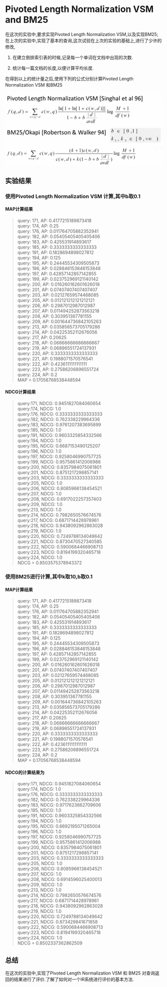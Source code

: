 # Pivoted Length Normalization VSM and BM25

在这次的实验中,要求实现Pivoted Length Normalization VSM,以及实现BM25;
在上次的实验中,实现了基本的查询,这次试验在上次的实验的基础上,进行了少许的修改,

1. 在建立倒排索引表的时候,记录每一个单词在文档中出现的次数.

2. 统计每一篇文档的长度,以便计算平均长度.

在得到以上的统计量之后,使用下列的公式分别计算Pivoted Length Normalization VSM 和BM25

![计算公式](image/vsm.png '计算公式')

## 实验结果

### 使用Pivoted Length Normalization VSM 计算,其中b取0.1

#### MAP计算结果

> query: 171, AP: 0.4177215189873418  
query: 174, AP: 0.25  
query: 176, AP: 0.011764705882352941  
query: 182, AP: 0.05405405405405406  
query: 183, AP: 0.425531914893617  
query: 185, AP: 0.3333333333333333  
query: 191, AP: 0.1828694898027812  
query: 194, AP: 0.125  
query: 195, AP: 0.24445534309505873  
query: 196, AP: 0.028846153846153848  
query: 197, AP: 0.42857142857142855  
query: 199, AP: 0.023752969121140142  
query: 200, AP: 0.016260162601626018  
query: 201, AP: 0.07407407407407407  
query: 203, AP: 0.02127659574468085  
query: 205, AP: 0.012121212121212121  
query: 206, AP: 0.2987012987012987  
query: 207, AP: 0.011494252873563218  
query: 208, AP: 0.303951367781155  
query: 209, AP: 0.001644736842105263  
query: 213, AP: 0.035856573705179286  
query: 214, AP: 0.04225352112676056  
query: 217, AP: 0.20625  
query: 218, AP: 0.06666666666666667  
query: 219, AP: 0.06896551724137931  
query: 220, AP: 0.3333333333333333  
query: 221, AP: 0.1988071570576541  
query: 222, AP: 0.4236111111111111  
query: 223, AP: 0.27586206896551724  
query: 224, AP: 0.2  
MAP = 0.17056768538448594

#### NDCG计算结果

> query:171, NDCG: 0.9451827084060654  
query:174, NDCG: 1.0  
query:176, NDCG: 0.3333333333333333  
query:182, NDCG: 0.762338229964336  
query:183, NDCG: 0.9761207383695899  
query:185, NDCG: 1.0  
query:191, NDCG: 0.9603325854332566  
query:194, NDCG: 1.0  
query:195, NDCG: 0.6687153490125207  
query:196, NDCG: 1.0  
query:197, NDCG: 0.9258046990757725  
query:199, NDCG: 0.9575861412006988  
query:200, NDCG: 0.8357984075061801  
query:201, NDCG: 0.8751217298857141  
query:203, NDCG: 0.3333333333333333  
query:205, NDCG: 1.0  
query:206, NDCG: 0.8085966138454521  
query:207, NDCG: 1.0  
query:208, NDCG: 0.6917022257357403  
query:209, NDCG: 1.0  
query:213, NDCG: 1.0  
query:214, NDCG: 0.7982650576674576  
query:217, NDCG: 0.6871714428978961  
query:218, NDCG: 0.9438092962863028  
query:219, NDCG: 1.0  
query:220, NDCG: 0.7249788134049642  
query:221, NDCG: 0.8730470527340585  
query:222, NDCG: 0.5900684466908713  
query:223, NDCG: 0.8194199320465718  
query:224, NDCG: 1.0  
NDCG = 0.8503575378943372

### 使用BM25进行计算,其中k取10,b取0.1

#### MAP计算结果

> query: 171, AP: 0.4177215189873418  
query: 174, AP: 0.25  
query: 176, AP: 0.011764705882352941  
query: 182, AP: 0.05405405405405406  
query: 183, AP: 0.425531914893617  
query: 185, AP: 0.3333333333333333  
query: 191, AP: 0.1828694898027812  
query: 194, AP: 0.125  
query: 195, AP: 0.24445534309505873  
query: 196, AP: 0.028846153846153848  
query: 197, AP: 0.42857142857142855  
query: 199, AP: 0.023752969121140142  
query: 200, AP: 0.016260162601626018  
query: 201, AP: 0.07407407407407407  
query: 203, AP: 0.02127659574468085  
query: 205, AP: 0.012121212121212121  
query: 206, AP: 0.2987012987012987  
query: 207, AP: 0.011494252873563218  
query: 208, AP: 0.303951367781155  
query: 209, AP: 0.001644736842105263  
query: 213, AP: 0.035856573705179286  
query: 214, AP: 0.04225352112676056  
query: 217, AP: 0.20625  
query: 218, AP: 0.06666666666666667  
query: 219, AP: 0.06896551724137931  
query: 220, AP: 0.3333333333333333  
query: 221, AP: 0.1988071570576541  
query: 222, AP: 0.4236111111111111  
query: 223, AP: 0.27586206896551724  
query: 224, AP: 0.2  
MAP = 0.17056768538448594  

#### NDCG的计算结果为

> query:171, NDCG: 0.9451827084060654  
query:174, NDCG: 1.0  
query:176, NDCG: 0.3333333333333333  
query:182, NDCG: 0.762338229964336  
query:183, NDCG: 0.9717623662709606  
query:185, NDCG: 1.0  
query:191, NDCG: 0.9603325854332566  
query:194, NDCG: 1.0  
query:195, NDCG: 0.6692195071265004  
query:196, NDCG: 1.0  
query:197, NDCG: 0.9258046990757725  
query:199, NDCG: 0.9575861412006988  
query:200, NDCG: 0.8357984075061801  
query:201, NDCG: 0.8751217298857141  
query:203, NDCG: 0.3333333333333333  
query:205, NDCG: 1.0  
query:206, NDCG: 0.8085966138454521  
query:207, NDCG: 1.0  
query:208, NDCG: 0.6914596025400013  
query:209, NDCG: 1.0  
query:213, NDCG: 1.0  
query:214, NDCG: 0.7982650576674576  
query:217, NDCG: 0.6871714428978961  
query:218, NDCG: 0.9438092962863028  
query:219, NDCG: 1.0  
query:220, NDCG: 0.7249788134049642  
query:221, NDCG: 0.873429841671858  
query:222, NDCG: 0.5900684466908713  
query:223, NDCG: 0.8194199320465718  
query:224, NDCG: 1.0  
NDCG = 0.8502337362862509  

## 总结

在这次的实验中,实现了Pivoted Length Normalization VSM 和 BM25
对查询返回的结果进行了评价.了解了如何对一个IR系统进行评价的基本方法.